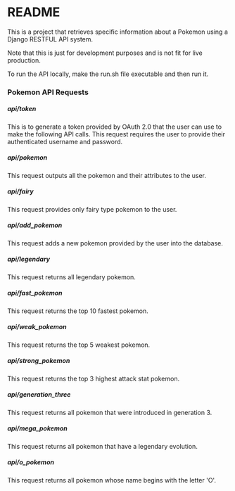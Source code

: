 # README #
This is a project that retrieves specific information about a Pokemon using a Django RESTFUL API system.

Note that this is just for development purposes and is not fit for live production.

To run the API locally, make the run.sh file executable and then run it.

### Pokemon API Requests ###
##### api/token #####
This is to generate a token provided by OAuth 2.0 that the user can use to make the following API calls.
This request requires the user to provide their authenticated username and password.
##### api/pokemon #####
This request outputs all the pokemon and their attributes to the user.
##### api/fairy #####
This request provides only fairy type pokemon to the user.
##### api/add_pokemon #####
This request adds a new pokemon provided by the user into the database.
##### api/legendary #####
This request returns all legendary pokemon.
##### api/fast_pokemon #####
This request returns the top 10 fastest pokemon.
##### api/weak_pokemon #####
This request returns the top 5 weakest pokemon.
##### api/strong_pokemon #####
This request returns the top 3 highest attack stat pokemon.
##### api/generation_three #####
This request returns all pokemon that were introduced in generation 3.
##### api/mega_pokemon #####
This request returns all pokemon that have a legendary evolution.
##### api/o_pokemon #####
This request returns all pokemon whose name begins with the letter 'O'.
